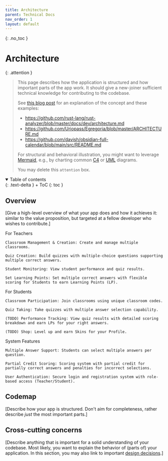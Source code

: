```yaml
---
title: Architecture
parent: Technical Docs
nav_order: 1
layout: default
---
```


{: .no_toc }
# Architecture

{: .attention }
> This page describes how the application is structured and how important parts of the app work. It should give a new-joiner sufficient technical knowledge for contributing to the codebase.
> 
> See [this blog post](https://matklad.github.io/2021/02/06/ARCHITECTURE.md.html) for an explanation of the concept and these examples:
>
> + <https://github.com/rust-lang/rust-analyzer/blob/master/docs/dev/architecture.md>
> + <https://github.com/Uriopass/Egregoria/blob/master/ARCHITECTURE.md>
> + <https://github.com/davish/obsidian-full-calendar/blob/main/src/README.md>
> 
> For structural and behavioral illustration, you might want to leverage [Mermaid](../ui-components.md), e.g., by charting common [C4](https://c4model.com/) or [UML](https://www.omg.org/spec/UML) diagrams.
> 
>
> You may delete this `attention` box.

<details open markdown="block">
{: .text-delta }
<summary>Table of contents</summary>
+ ToC
{: toc }
</details>

## Overview

[Give a high-level overview of what your app does and how it achieves it: similar to the value proposition, but targeted at a fellow developer who wishes to contribute.]

For Teachers

    Classroom Management & Creation: Create and manage multiple classrooms.

    Quiz Creation: Build quizzes with multiple-choice questions supporting multiple correct answers.

    Student Monitoring: View student performance and quiz results.

    Set Learning Points: Set multiple correct answers with flexible scoring for Students to earn Learning Points (LP).

For Students

    Classroom Participation: Join classrooms using unique classroom codes.

    Quiz Taking: Take quizzes with multiple answer selection capability.

    (TODO) Performance Tracking: View quiz results with detailed scoring breakdown and earn LPs for your right answers.

    (TODO) Shop: Level up and earn Skins for your Profile.

System Features

    Multiple Answer Support: Students can select multiple answers per question.

    Partial Credit Scoring: Scoring system with partial credit for partially correct answers and penalties for incorrect selections.

    User Authentication: Secure login and registration system with role-based access (Teacher/Student).

## Codemap

[Describe how your app is structured. Don't aim for completeness, rather describe *just* the most important parts.]

## Cross-cutting concerns

[Describe anything that is important for a solid understanding of your codebase. Most likely, you want to explain the behavior of (parts of) your application. In this section, you may also link to important [design decisions](../design-decisions.md).]
